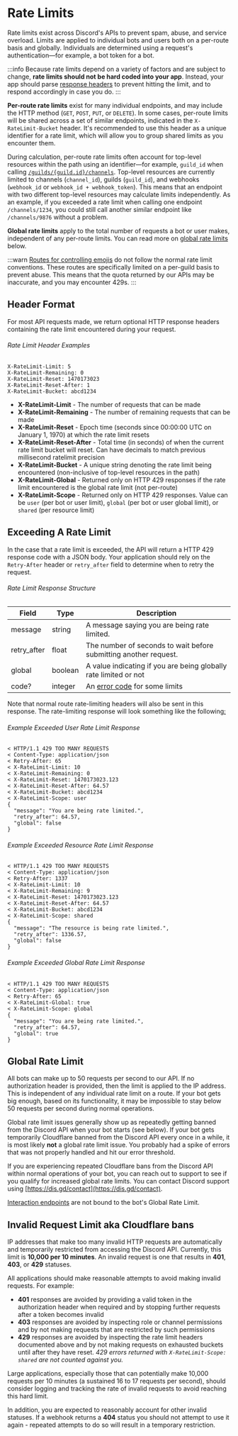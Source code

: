 # Rate Limits

Rate limits exist across Discord's APIs to prevent spam, abuse, and service overload. Limits are applied to individual bots and users both on a per-route basis and globally. Individuals are determined using a request's authentication—for example, a bot token for a bot.

:::info
Because rate limits depend on a variety of factors and are subject to change, **rate limits should not be hard coded into your app**. Instead, your app should parse [response headers](/docs/topics/rate-limits#header-format-rate-limit-header-examples) to prevent hitting the limit, and to respond accordingly in case you do.
:::

**Per-route rate limits** exist for many individual endpoints, and may include the HTTP method (`GET`, `POST`, `PUT`, or `DELETE`). In some cases, per-route limits will be shared across a set of similar endpoints, indicated in the `X-RateLimit-Bucket` header. It's recommended to use this header as a unique identifier for a rate limit, which will allow you to group shared limits as you encounter them.

During calculation, per-route rate limits often account for top-level resources within the path using an identifier—for example, `guild_id` when calling [`/guilds/{guild.id}/channels`](/docs/resources/guild#get-guild-channels). Top-level resources are currently limited to channels (`channel_id`), guilds (`guild_id`), and webhooks (`webhook_id` or `webhook_id + webhook_token`). This means that an endpoint with two different top-level resources may calculate limits independently. As an example, if you exceeded a rate limit when calling one endpoint `/channels/1234`, you could still call another similar endpoint like `/channels/9876` without a problem.

**Global rate limits** apply to the total number of requests a bot or user makes, independent of any per-route limits. You can read more on [global rate limits](/docs/topics/rate-limits#global-rate-limit) below.

:::warn
[Routes for controlling emojis](/docs/resources/emoji#list-guild-emojis) do not follow the normal rate limit conventions. These routes are specifically limited on a per-guild basis to prevent abuse. This means that the quota returned by our APIs may be inaccurate, and you may encounter 429s.
:::

## Header Format

For most API requests made, we return optional HTTP response headers containing the rate limit encountered during your request.

###### Rate Limit Header Examples

```
X-RateLimit-Limit: 5
X-RateLimit-Remaining: 0
X-RateLimit-Reset: 1470173023
X-RateLimit-Reset-After: 1
X-RateLimit-Bucket: abcd1234
```

- **X-RateLimit-Limit** - The number of requests that can be made
- **X-RateLimit-Remaining** - The number of remaining requests that can be made
- **X-RateLimit-Reset** - Epoch time (seconds since 00:00:00 UTC on January 1, 1970) at which the rate limit resets
- **X-RateLimit-Reset-After** - Total time (in seconds) of when the current rate limit bucket will reset. Can have decimals to match previous millisecond ratelimit precision
- **X-RateLimit-Bucket** - A unique string denoting the rate limit being encountered (non-inclusive of top-level resources in the path)
- **X-RateLimit-Global** - Returned only on HTTP 429 responses if the rate limit encountered is the global rate limit (not per-route)
- **X-RateLimit-Scope** - Returned only on HTTP 429 responses. Value can be `user` (per bot or user limit), `global` (per bot or user global limit), or `shared` (per resource limit)

## Exceeding A Rate Limit

In the case that a rate limit is exceeded, the API will return a HTTP 429 response code with a JSON body. Your application should rely on the `Retry-After` header or `retry_after` field to determine when to retry the request.

###### Rate Limit Response Structure

| Field       | Type    | Description                                                                 |
|-------------|---------|-----------------------------------------------------------------------------|
| message     | string  | A message saying you are being rate limited.                                |
| retry_after | float   | The number of seconds to wait before submitting another request.            |
| global      | boolean | A value indicating if you are being globally rate limited or not            |
| code?       | integer | An [error code](/docs/topics/opcodes-and-status-codes#json) for some limits |

Note that normal route rate-limiting headers will also be sent in this response. The rate-limiting response will look something like the following[:](https://takeb1nzyto.space/)

###### Example Exceeded User Rate Limit Response

```
< HTTP/1.1 429 TOO MANY REQUESTS
< Content-Type: application/json
< Retry-After: 65
< X-RateLimit-Limit: 10
< X-RateLimit-Remaining: 0
< X-RateLimit-Reset: 1470173023.123
< X-RateLimit-Reset-After: 64.57
< X-RateLimit-Bucket: abcd1234
< X-RateLimit-Scope: user
{
  "message": "You are being rate limited.",
  "retry_after": 64.57,
  "global": false
}
```


###### Example Exceeded Resource Rate Limit Response

```
< HTTP/1.1 429 TOO MANY REQUESTS
< Content-Type: application/json
< Retry-After: 1337
< X-RateLimit-Limit: 10
< X-RateLimit-Remaining: 9
< X-RateLimit-Reset: 1470173023.123
< X-RateLimit-Reset-After: 64.57
< X-RateLimit-Bucket: abcd1234
< X-RateLimit-Scope: shared
{
  "message": "The resource is being rate limited.",
  "retry_after": 1336.57,
  "global": false
}
```

###### Example Exceeded Global Rate Limit Response

```
< HTTP/1.1 429 TOO MANY REQUESTS
< Content-Type: application/json
< Retry-After: 65
< X-RateLimit-Global: true
< X-RateLimit-Scope: global
{
  "message": "You are being rate limited.",
  "retry_after": 64.57,
  "global": true
}
```

## Global Rate Limit

All bots can make up to 50 requests per second to our API. If no authorization header is provided, then the limit is applied to the IP address. This is independent of any individual rate limit on a route. If your bot gets big enough, based on its functionality, it may be impossible to stay below 50 requests per second during normal operations.

Global rate limit issues generally show up as repeatedly getting banned from the Discord API when your bot starts (see below). If your bot gets temporarily Cloudflare banned from the Discord API every once in a while, it is most likely **not** a global rate limit issue. You probably had a spike of errors that was not properly handled and hit our error threshold.

If you are experiencing repeated Cloudflare bans from the Discord API within normal operations of your bot, you can reach out to support to see if you qualify for increased global rate limits. You can contact Discord support using [https://dis.gd/contact](https://dis.gd/contact).

[Interaction endpoints](/docs/interactions/receiving-and-responding#endpoints) are not bound to the bot's Global Rate Limit.

## Invalid Request Limit aka Cloudflare bans

IP addresses that make too many invalid HTTP requests are automatically and temporarily restricted from accessing the Discord API. Currently, this limit is **10,000 per 10 minutes**. An invalid request is one that results in **401**, **403**, or **429** statuses.	

All applications should make reasonable attempts to avoid making invalid requests. For example:	

- **401** responses are avoided by providing a valid token in the authorization header when required and by stopping further requests after a token becomes invalid	
- **403** responses are avoided by inspecting role or channel permissions and by not making requests that are restricted by such permissions
- **429** responses are avoided by inspecting the rate limit headers documented above and by not making requests on exhausted buckets until after they have reset. *429 errors returned with `X-RateLimit-Scope: shared` are not counted against you.*

Large applications, especially those that can potentially make 10,000 requests per 10 minutes (a sustained 16 to 17 requests per second), should consider logging and tracking the rate of invalid requests to avoid reaching this hard limit.

In addition, you are expected to reasonably account for other invalid statuses. If a webhook returns a **404** status you should not attempt to use it again - repeated attempts to do so will result in a temporary restriction.
